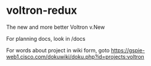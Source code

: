 # voltron-redux
The new and more better Voltron v.New

For planning docs, look in /docs

For words about project in wiki form, goto https://gspie-web1.cisco.com/dokuwiki/doku.php?id=projects:voltron

